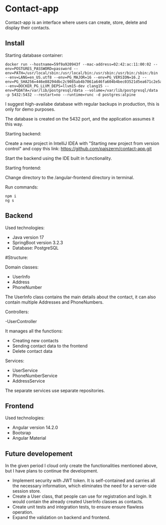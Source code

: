 # Contact-app

Contact-app is an interface where users can create, store, delete and display their contacts.

## Install

Starting database container:

```
docker run --hostname=59f9a920943f --mac-address=02:42:ac:11:00:02 --env=POSTGRES_PASSWORD=password --env=PATH=/usr/local/sbin:/usr/local/bin:/usr/sbin:/usr/bin:/sbin:/bin --env=LANG=en_US.utf8 --env=PG_MAJOR=16 --env=PG_VERSION=16.2 --env=PG_SHA256=446e88294dbc2c9085ab4b7061a646fa604b4bec03521d5ea671c2e5ad9b2952 --env=DOCKER_PG_LLVM_DEPS=llvm15-dev	clang15 --env=PGDATA=/var/lib/postgresql/data --volume=/var/lib/postgresql/data -p 5432:5432 --restart=no --runtime=runc -d postgres:alpine
```

I suggest high-availabe database with regular backups in production, this is only for demo purposes.

The database is created on the 5432 port, and the application assumes it this way.


Starting backend:

Create a new project in IntelliJ IDEA with "Starting new project from version control" and copy this link: https://github.com/pajszerm/contact-app.git

Start the backend using the IDE built in functionality.

Starting frontend:

Change directory to the /angular-frontend directory in terminal.

Run commands:

```
npm i
ng s
```


## Backend

Used technologies:
- Java version 17
- SpringBoot version 3.2.3
- Database: PostgreSQL

#Structure:

Domain classes:
- UserInfo
- Address
- PhoneNumber
  
The UserInfo class contains the main details about the contact, it can also contain multiple Addresses and PhoneNumbers.

Controllers:

-UserController

It manages all the functions:
- Creating new contacts
- Sending contact data to the frontend
- Delete contact data

Services:
- UserService
- PhoneNumberService
- AddressService
  
The separate services use separate repositories.

## Frontend

Used technologies:
- Angular version 14.2.0
- Bootsrap
- Angular Material


## Future developement

In the given period I cloud only create the functionalities mentioned above, but I have plans to continue the development.

- Implement security with JWT token. It is self-contained and carries all the necessary information, which eliminates the need for a server-side session store.
- Create a User class, that people can use for registration and login. It would contain the already created UserInfo classes as contacts.
- Create unit tests and integration tests, to ensure ensure flawless operation.
- Expand the validation on backend and frontend.
